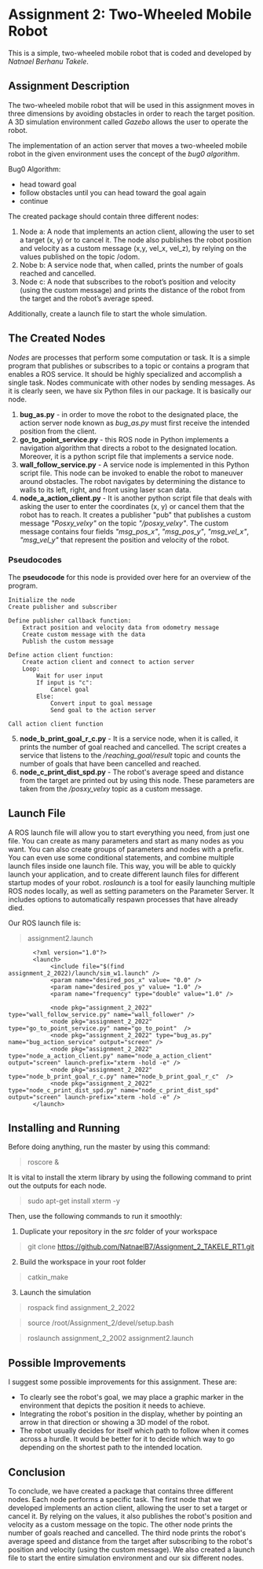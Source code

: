 # Assignment 2: Two-Wheeled Mobile Robot
This is a simple, two-wheeled mobile robot that is coded and developed by *Natnael Berhanu Takele*.

## Assignment Description
The two-wheeled mobile robot that will be used in this assignment moves in three dimensions by avoiding obstacles in order to reach the target position. A 3D simulation environment called *Gazebo* allows the user to operate the robot.

The implementation of an action server that moves a two-wheeled mobile robot in the given environment uses the concept of the *bug0 algorithm*.

Bug0 Algorithm:
- head toward goal
- follow obstacles until you can head toward the goal again
- continue

The created package should contain three different nodes:
1. Node a: A node that implements an action client, allowing the user to set a target (x, y) or to cancel it. The node also publishes the robot position and velocity as a custom message (x,y, vel_x, vel_z), by relying on the values published on the topic /odom.
2. Nobe b: A service node that, when called, prints the number of goals reached and cancelled.
3. Node c: A node that subscribes to the robot’s position and velocity (using the custom message) and prints the distance of the robot from the target and the robot’s average speed.

Additionally, create a launch file to start the whole simulation.

## The Created Nodes
*Nodes* are processes that perform some computation or task. It is a simple program that publishes or subscribes to a topic or contains a program that enables a ROS service. It should be highly specialized and accomplish a single task. Nodes communicate with other nodes by sending messages. As it is clearly seen, we have six Python files in our package. It is basically our node. 

1. **bug_as.py** - in order to move the robot to the designated place, the action server node known as *bug_as.py* must first receive the intended position from the client.
2. **go_to_point_service.py** - this ROS node in Python implements a navigation algorithm that directs a robot to the designated location. Moreover, it is a python script file that implements a service node.
3. **wall_follow_service.py** -  A service node is implemented in this Python script file. This node can be invoked to enable the robot to maneuver around obstacles. The robot navigates by determining the distance to walls to its left, right, and front using laser scan data.
4. **node_a_action_client.py** - It is another python script file that deals with asking the user to enter the coordinates (x, y) or cancel them that the robot has to reach. It creates a publisher "pub" that publishes a custom message *"Posxy_velxy"* on the topic *"/posxy_velxy"*. The custom message contains four fields *"msg_pos_x"*, *"msg_pos_y"*, *"msg_vel_x"*, *"msg_vel_y"* that represent the position and velocity of the robot.

### Pseudocodes
The **pseudocode** for this node is provided over here for an overview of the program.

    Initialize the node
    Create publisher and subscriber

    Define publisher callback function:
        Extract position and velocity data from odometry message
        Create custom message with the data
        Publish the custom message

    Define action client function:
        Create action client and connect to action server
        Loop:
            Wait for user input
            If input is "c":
                Cancel goal
            Else:
                Convert input to goal message
                Send goal to the action server

    Call action client function

5. **node_b_print_goal_r_c.py** - It is a service node, when it is called, it prints the number of goal reached and cancelled. The script creates a service that listens to the */reaching_goal/result* topic and counts the number of goals that have been cancelled and reached.
6. **node_c_print_dist_spd.py** - The robot's average speed and distance from the target are printed out by using this node. These parameters are taken from the */posxy_velxy* topic as a custom message.


## Launch File

A ROS launch file will allow you to start everything you need, from just one file. You can create as many parameters and start as many nodes as you want. You can also create groups of parameters and nodes with a prefix. You can even use some conditional statements, and combine multiple launch files inside one launch file. This way, you will be able to quickly launch your application, and to create different launch files for different startup modes of your robot. *roslaunch* is a tool for easily launching multiple ROS nodes locally, as well as setting parameters on the Parameter Server. It includes options to automatically respawn processes that have already died.

Our ROS launch file is:    
>assignment2.launch


           <?xml version="1.0"?>
           <launch>
                <include file="$(find assignment_2_2022)/launch/sim_w1.launch" />
                <param name="desired_pos_x" value= "0.0" />
                <param name="desired_pos_y" value= "1.0" />
                <param name="frequency" type="double" value="1.0" />
    
                <node pkg="assignment_2_2022" type="wall_follow_service.py" name="wall_follower" />
                <node pkg="assignment_2_2022" type="go_to_point_service.py" name="go_to_point"  />
                <node pkg="assignment_2_2022" type="bug_as.py" name="bug_action_service" output="screen" />
                <node pkg="assignment_2_2022" type="node_a_action_client.py" name="node_a_action_client" output="screen" launch-prefix="xterm -hold -e" />
                <node pkg="assignment_2_2022" type="node_b_print_goal_r_c.py" name="node_b_print_goal_r_c"  />
                <node pkg="assignment_2_2022" type="node_c_print_dist_spd.py" name="node_c_print_dist_spd" output="screen" launch-prefix="xterm -hold -e" />
           </launch>


## Installing and Running

Before doing anything, run the master by using this command:
>roscore &

It is vital to install the xterm library by using the following command to print out the outputs for each node.
>sudo apt-get install xterm -y

Then, use the following commands to run it smoothly:
1. Duplicate your repository in the *src* folder of your workspace
>git clone https://github.com/NatnaelB7/Assignment_2_TAKELE_RT1.git
2. Build the workspace in your root folder
>catkin_make
3. Launch the simulation
>rospack find assignment_2_2022

>source /root/Assignment_2/devel/setup.bash

>roslaunch assignment_2_2002 assignment2.launch

## Possible Improvements

I suggest some possible improvements for this assignment. These are:

- To clearly see the robot's goal, we may place a graphic marker in the environment that depicts the position it needs to achieve.
- Integrating the robot's position in the display, whether by pointing an arrow in that direction or showing a 3D model of the robot.
- The robot usually decides for itself which path to follow when it comes across a hurdle. It would be better for it to decide which way to go depending on the shortest path to the intended location.

## Conclusion

To conclude, we have created a package that contains three different nodes. Each node performs a specific task. The first node that we developed implements an action client, allowing the user to set a target or cancel it. By relying on the values, it also publishes the robot's position and velocity as a custom message on the topic. The other node prints the number of goals reached and cancelled. The third node prints the robot's average speed and distance from the target after subscribing to the robot's position and velocity (using the custom message). We also created a launch file to start the entire simulation environment and our six different nodes.








